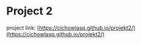 # Project 2

project link: [https://cichowlasp.github.io/projekt2/](https://cichowlasp.github.io/projekt2/)
